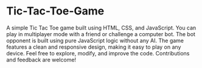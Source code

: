 # Tic-Tac-Toe-Game
 A simple Tic Tac Toe game built using HTML, CSS, and JavaScript. You can play in multiplayer mode with a friend or challenge a computer bot. The bot opponent is built using pure JavaScript logic without any AI. The game features a clean and responsive design, making it easy to play on any device. Feel free to explore, modify, and improve the code. Contributions and feedback are welcome!
